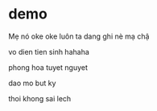 # demo
Mẹ nó
oke oke luôn
ta dang ghi nè
mạ chậ


vo dien tien sinh
hahaha

phong hoa tuyet nguyet

dao mo but ky

thoi khong sai lech
